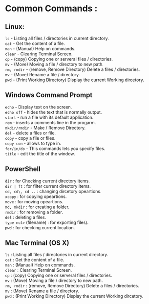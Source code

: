 # Common Commands :  
## Linux:
 
 `ls` - Listing all files / directories in current directory.       
 `cat` - Get the content of a file.        
 `man` - (Manual) Help on commands.     
 `clear` - Clearing Terminal Screen.       
 `cp` - (copy) Copying one or serveral files / directories.     
 `mv` - (Move) Moving a file / directory to new path.       
 `rm, rmdir` - (remove, Remove Directory) Delete a files / directories.       
 `mv` - (Move) Rename a file / directory.       
 `pwd` - (Print Working Directory) Display the current Working dircetory.       

## Windows Command Prompt

  `echo` - Display text on the screen.      
  `echo off` - hides the text that is normally output.    
  `start` - run a file with its default application.    
  `rem` - inserts a comments line in the progarm.   
  `mkdir/rmdir` - Make / Remove Directory.    
  `del` - delete a files or file.   
  `copy` - copy a file or files.   
  `copy con` - allows to type in.    
  `for/in/do` - This commands lets you specify files.  
  `title` - edit the title of the window.  

## PowerShell

 `dir` : for Checking current directory items.   
 `dir | ft` : for filter current directory items.    
 `cd, cd\, cd ..` : changing dircetory opeartions.    
 `xcopy` : for copying opeartions.      
 `move` : for moving opeartions.        
 `md, mkdir` : for creating a folder.     
 `rmdir` : for removing a folder.      
 `del` : deleting a files.      
 `type nul>` (filename) : for exporting files).      
 `pwd` : for checking current location.

## Mac Terminal (OS X)

 `ls` : Listing all files / directories in current directory.    
 `cat` : Get the content of a file.     
 `man` : (Manual) Help on commands.    
 `clear` : Clearing Terminal Screen.    
 `cp` : (copy) Copying one or serveral files / directories.      
 `mv` : (Move) Moving a file / directory to new path.       
 `rm, rmdir` : (remove, Remove Directory) Delete a files / directories.     
 `mv` : (Move) Rename a file / directory.    
 `pwd` : (Print Working Directory) Display the current Working dircetory.    
